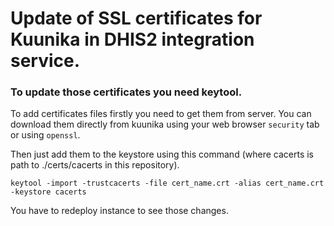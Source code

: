 # Update of SSL certificates for Kuunika in DHIS2 integration service. 

### To update those certificates you need keytool. 

To add certificates files firstly you need to get them from server. You can download them directly from kuunika using your web browser `security` tab or using `openssl`.  

Then just add them to the keystore using this command (where cacerts is path to ./certs/cacerts in this repository).

```keytool -import -trustcacerts -file cert_name.crt -alias cert_name.crt -keystore cacerts ```

You have to redeploy instance to see those changes.